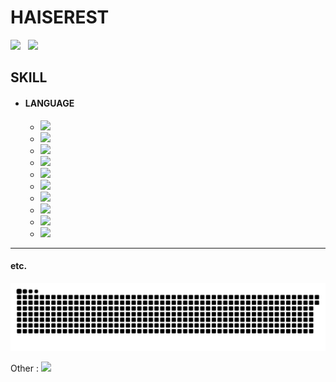 # HAISEREST

<div> 
  <img height="180"  src="https://github-readme-stats.vercel.app/api/top-langs/?username=Haiserest&layout=compact&langs_count=16&theme=dark">
  &nbsp;
  <img height="180"  src="https://github-readme-stats.vercel.app/api?username=Haiserest&show_icons=True&hide_rank=True&theme=dark">
</div>


## SKILL
<div>
  
  * #### LANGUAGE
    * <img src="https://img.shields.io/badge/Java-ED8B00?style=for-the-badge&logo=java&logoColor=white">
    * <img src="https://img.shields.io/badge/HTML-E34F26?style=for-the-badge&logo=html5&logoColor=white">
    * <img src="https://img.shields.io/badge/C-00599C?style=for-the-badge&logo=c&logoColor=white">
    * <img src="https://img.shields.io/badge/Python-14354C?style=for-the-badge&logo=python&logoColor=white">
    * <img src="https://img.shields.io/badge/JavaScript-323330?style=for-the-badge&logo=javascript&logoColor=F7DF1E">
    * <img src="https://img.shields.io/badge/Spring-6DB33F?style=for-the-badge&logo=spring&logoColor=white">
    * <img src="https://img.shields.io/badge/React-20232A?style=for-the-badge&logo=react&logoColor=61DAFB">
    * <img src="https://img.shields.io/badge/Angular-DD0031?style=for-the-badge&logo=angular&logoColor=white">
    * <img src="https://img.shields.io/badge/MySQL-00000F?style=for-the-badge&logo=mysql&logoColor=white">
    * <img src="https://img.shields.io/badge/PostgreSQL-316192?style=for-the-badge&logo=postgresql&logoColor=white">
  
<!--   * #### ART
    * <img src="https://aleen42.github.io/badges/src/photoshop.svg"> -->
  
</div>

------------------------------------------------------------------
#### etc.

![Snake animation](https://github.com/Haiserest/Haiserest/blob/output/github-contribution-grid-snake.svg)

<div>
  Other :
  <img src="https://aleen42.github.io/badges/src/photoshop.svg">
<!--   <a href="https://steamcommunity.com/id/Haiserest" target="_blank"><img src="https://img.shields.io/badge/Steam-000000?style=for-the-badge&logo=steam&logoColor=white"></a>&nbsp;
  <a href="https://www.youtube.com/channel/UCcL4HQYrOhqMEmTldCZaCsg" target="_blank"><img src="https://img.shields.io/badge/YouTube-FF0000?style=for-the-badge&logo=youtube&logoColor=white"></a> -->
  
</div>
